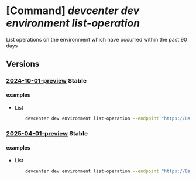 # [Command] _devcenter dev environment list-operation_

List operations on the environment which have occurred within the past 90 days

## Versions

### [2024-10-01-preview](/Resources/data-plane/microsoft.devcenter/L3Byb2plY3RzL3t9L3VzZXJzL3t9L2Vudmlyb25tZW50cy97fS9vcGVyYXRpb25z/2024-10-01-preview.xml) **Stable**

<!-- data-plane:microsoft.devcenter /projects/{}/users/{}/environments/{}/operations 2024-10-01-preview -->

#### examples

- List
    ```bash
        devcenter dev environment list-operation --endpoint "https://8a40af38-3b4c-4672-a6a4-5e964b1870ed-contosodevcenter.centralus.devcenter.azure.com/" --name "mydevenv" --project-name "DevProject" --user-id "00000000-0000-0000-0000-000000000000"
    ```

### [2025-04-01-preview](/Resources/data-plane/microsoft.devcenter/L3Byb2plY3RzL3t9L3VzZXJzL3t9L2Vudmlyb25tZW50cy97fS9vcGVyYXRpb25z/2025-04-01-preview.xml) **Stable**

<!-- data-plane:microsoft.devcenter /projects/{}/users/{}/environments/{}/operations 2025-04-01-preview -->

#### examples

- List
    ```bash
        devcenter dev environment list-operation --endpoint "https://8a40af38-3b4c-4672-a6a4-5e964b1870ed-contosodevcenter.centralus.devcenter.azure.com/" --name "mydevenv" --project-name "DevProject" --user-id "00000000-0000-0000-0000-000000000000"
    ```
